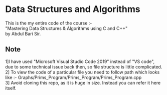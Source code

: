 
# Data Structures and Algorithms

This is the my entire code of the course :-\
"Mastering Data Structures & Algorithms using C and C++"\
by Abdul Bari Sir.



## Note

1]I have used "Microsoft Visual Studio Code 2019" instead of "VS code", 
due to some technical issue back then, so file structure is little 
complicated.\
2] To view the code of a particular file you need to follow path
which looks like :- Graphs/Prims_Program/Prims_Program/Prims_Program.cpp  
3] Avoid cloning this repo, as it is huge in size. Instead you can 
refer it here itself.


  
